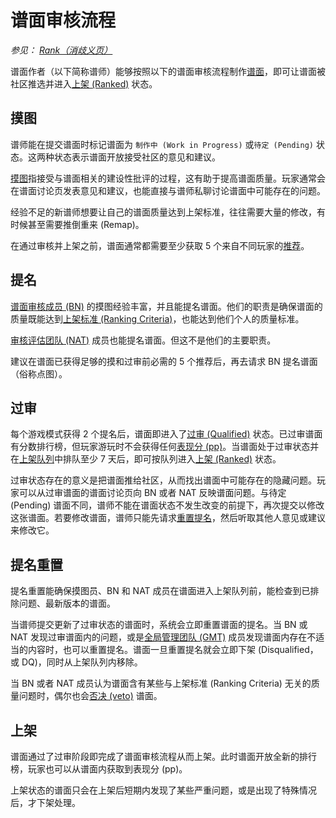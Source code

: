 # 谱面审核流程

*参见： [Rank（消歧义页）](/wiki/Disambiguation/Rank)*

谱面作者（以下简称谱师）能够按照以下的谱面审核流程制作[谱面](/wiki/Beatmap)，即可让谱面被社区推选并进入[上架 (Ranked)](/wiki/Beatmap/Category#ranked) 状态。

## 摸图

谱师能在提交谱面时标记谱面为 `制作中 (Work in Progress)` 或`待定 (Pending)` 状态。这两种状态表示谱面开放接受社区的意见和建议。

[摸图](/wiki/Modding)指接受与谱面相关的建设性批评的过程，这有助于提高谱面质量。玩家通常会在谱面讨论页发表意见和建议，也能直接与谱师私聊讨论谱面中可能存在的问题。

经验不足的新谱师想要让自己的谱面质量达到上架标准，往往需要大量的修改，有时候甚至需要推倒重来 (Remap)。

在通过审核并上架之前，谱面通常都需要至少获取 5 个来自不同玩家的[推荐](/wiki/Beatmap/Hype)。

## 提名

[谱面审核成员 (BN)](/wiki/People/The_Team/Beatmap_Nominators) 的摸图经验丰富，并且能提名谱面。他们的职责是确保谱面的质量既能达到[上架标准 (Ranking Criteria)](/wiki/Ranking_Criteria)，也能达到他们个人的质量标准。

[审核评估团队 (NAT)](/wiki/People/The_Team/Nomination_Assessment_Team) 成员也能提名谱面。但这不是他们的主要职责。

建议在谱面已获得足够的摸和过审前必需的 5 个推荐后，再去请求 BN 提名谱面（俗称点图）。

## 过审

每个游戏模式获得 2 个提名后，谱面即进入了[过审 (Qualified)](/wiki/Beatmap/Category#qualified) 状态。已过审谱面有分数排行榜，但玩家游玩时不会获得任何[表现分 (pp)](/wiki/Performance_points)。当谱面处于过审状态并在[上架队列](Ranking_queue)中排队至少 7 天后，即可按队列进入[上架 (Ranked)](#上架) 状态。

过审状态存在的意义是把谱面推给社区，从而找出谱面中可能存在的隐藏问题。玩家可以从过审谱面的谱面讨论页向 BN 或者 NAT 反映谱面问题。与待定 (Pending) 谱面不同，谱师不能在谱面状态不发生改变的前提下，再次提交以修改这张谱面。若要修改谱面，谱师只能先请求[重置提名](#提名重置)，然后听取其他人意见或建议来修改它。

## 提名重置

提名重置能确保摸图员、BN 和 NAT 成员在谱面进入上架队列前，能检查到已排除问题、最新版本的谱面。

当谱师提交更新了过审状态的谱面时，系统会立即重置谱面的提名。当 BN 或 NAT 发现过审谱面内的问题，或是[全局管理团队 (GMT)](/wiki/People/The_Team/Global_Moderation_Team) 成员发现谱面内存在不适当的内容时，也可以重置提名。谱面一旦重置提名就会立即下架 (Disqualified，或 DQ)，同时从上架队列内移除。

当 BN 或者 NAT 成员认为谱面含有某些与上架标准 (Ranking Criteria) 无关的质量问题时，偶尔也会[否决 (veto)](/wiki/People/The_Team/Beatmap_Nominators/Beatmap_Veto) 谱面。

## 上架

谱面通过了过审阶段即完成了谱面审核流程从而上架。此时谱面开放全新的排行榜，玩家也可以从谱面内获取到表现分 (pp)。

上架状态的谱面只会在上架后短期内发现了某些严重问题，或是出现了特殊情况后，才下架处理。
